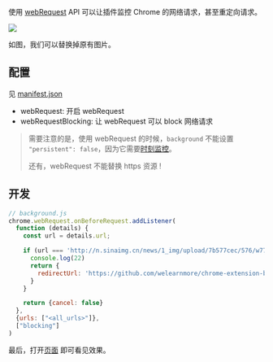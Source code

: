 使用 [webRequest](https://developers.chrome.com/extensions/webRequest) API 可以让插件监控 Chrome 的网络请求，甚至重定向请求。

![](../images/webrequest.gif)

如图，我们可以替换掉原有图片。

## 配置

见 [manifest.json](https://github.com/welearnmore/chrome-extension-demos/blob/master/webrequest/manifest.json#L9-L16)

* webRequest: 开启 webRequest
* webRequestBlocking: 让 webRequest 可以 block 网络请求

> 需要注意的是，使用 webRequest 的时候，`background` 不能设置 `"persistent": false`，因为它需要[时刻监控](https://developer.chrome.com/extensions/background_pages#manifest)。
>
> 还有，webRequest 不能替换 https 资源 !

## 开发

```javascript
// background.js
chrome.webRequest.onBeforeRequest.addListener(
  function (details) {
    const url = details.url;

    if (url === 'http://n.sinaimg.cn/news/1_img/upload/7b577cec/576/w778h598/20180820/lSSg-hhxaafy9194151.jpg') {
      console.log(22)
      return {
        redirectUrl: 'https://github.com/welearnmore/chrome-extension-book/raw/master/doc/images/logo_google_developers.png'
      }
    }

    return {cancel: false}
  },
  {urls: ["<all_urls>"]},
  ["blocking"]
)
```

最后，打开[页面](http://slide.news.sina.com.cn/c/slide_1_86058_312621.html#p=1) 即可看见效果。
